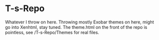 # T-s-Repo
Whatever I throw on here.
Throwing mostly Exobar themes on here, might go into Xenhtml, stay tuned. The theme.html on the front of the repo is pointless, see /T-s-Repo/Themes for real files.
